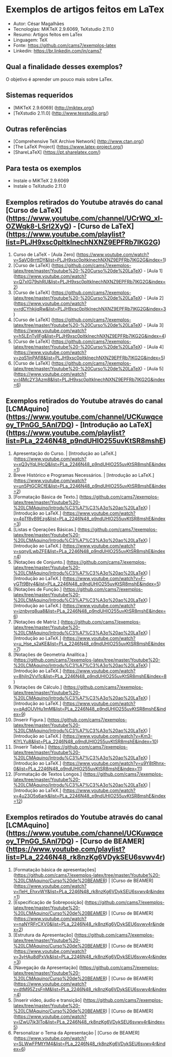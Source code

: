 Exemplos de artigos feitos em LaTex
========================
* Autor: César Magalhães
* Tecnologias: MiKTeX 2.9.6069, TeXstudio 2.11.0 
* Resumo: Artigos feitos em LaTex
* Linguagem: TeX
* Fonte: <https://github.com/cams7/exemplos-latex>
* Linkedin: <https://br.linkedin.com/in/cams7>

Qual a finalidade desses exemplos?
-------------------
O objetivo é aprender um pouco mais sobre LaTex.

Sistemas requeridos
-------------------
* [MiKTeX 2.9.6069] (http://miktex.org/)
* [TeXstudio 2.11.0] (http://www.texstudio.org/)

Outras referências
-------------------
* [Comprehensive TeX Archive Network] (http://www.ctan.org/)
* [The LaTeX Project] (https://www.latex-project.org/)
* [ShareLaTeX] (https://pt.sharelatex.com/)

Para testa os exemplos
-------------------
* Instale o MiKTeX 2.9.6069
* Instale o TeXstudio 2.11.0

Exemplos retirados do Youtube através do canal [Curso de LaTeX] (https://www.youtube.com/channel/UCrWQ_xl-OZWqk8-LSrl2XyQ) - [Curso de LaTeX] (https://www.youtube.com/playlist?list=PLJH9xsc0pltklnechNXNZ9EPFRb7IKG2G)
-------------------
01. Curso de LaTeX - [Aula Zero] (https://www.youtube.com/watch?v=SaVO8rrttDY&list=PLJH9xsc0pltklnechNXNZ9EPFRb7IKG2G&index=1)
02. [Curso de LaTeX] (https://github.com/cams7/exemplos-latex/tree/master/Youtube%20-%20Curso%20de%20LaTeX) - [Aula 1] (https://www.youtube.com/watch?v=Q7xIG79shRU&list=PLJH9xsc0pltklnechNXNZ9EPFRb7IKG2G&index=2)
03. [Curso de LaTeX] (https://github.com/cams7/exemplos-latex/tree/master/Youtube%20-%20Curso%20de%20LaTeX) - [Aula 2] (https://www.youtube.com/watch?v=rdCYhkjjqRw&list=PLJH9xsc0pltklnechNXNZ9EPFRb7IKG2G&index=3)
04. [Curso de LaTeX] (https://github.com/cams7/exemplos-latex/tree/master/Youtube%20-%20Curso%20de%20LaTeX) - [Aula 3] (https://www.youtube.com/watch?v=h5LEnTvllFg&list=PLJH9xsc0pltklnechNXNZ9EPFRb7IKG2G&index=4)
05. [Curso de LaTeX] (https://github.com/cams7/exemplos-latex/tree/master/Youtube%20-%20Curso%20de%20LaTeX) - [Aula 4] (https://www.youtube.com/watch?v=zqS1jnPAfl8&list=PLJH9xsc0pltklnechNXNZ9EPFRb7IKG2G&index=5)
06. [Curso de LaTeX] (https://github.com/cams7/exemplos-latex/tree/master/Youtube%20-%20Curso%20de%20LaTeX) - [Aula 5] (https://www.youtube.com/watch?v=I4Mc2Y3Azm8&list=PLJH9xsc0pltklnechNXNZ9EPFRb7IKG2G&index=6)

Exemplos retirados do Youtube através do canal [LCMAquino] (https://www.youtube.com/channel/UCKuwqceoy_TPnGG_5AnI7DQ) - [Introdução ao LaTeX] (https://www.youtube.com/playlist?list=PLa_2246N48_p9ndUHlO255uvKtSR8mshE)
-------------------
01. Apresentação do Curso. | [Introdução ao LaTeX.] (https://www.youtube.com/watch?v=xQ3yYqLlHcQ&list=PLa_2246N48_p9ndUHlO255uvKtSR8mshE&index=1)
02. Breve Histórico e Programas Necessários. | [Introdução ao LaTeX.] (https://www.youtube.com/watch?v=un5PtGCRCfE&list=PLa_2246N48_p9ndUHlO255uvKtSR8mshE&index=2)
03. [Formatação Básica de Texto.] (https://github.com/cams7/exemplos-latex/tree/master/Youtube%20-%20LCMAquino/Introdu%C3%A7%C3%A3o%20ao%20LaTeX) | [Introdução ao LaTeX.] (https://www.youtube.com/watch?v=4pTf8vB9Ezg&list=PLa_2246N48_p9ndUHlO255uvKtSR8mshE&index=3)
04. [Listas e Operações Básicas.] (https://github.com/cams7/exemplos-latex/tree/master/Youtube%20-%20LCMAquino/Introdu%C3%A7%C3%A3o%20ao%20LaTeX) | [Introdução ao LaTeX.] (https://www.youtube.com/watch?v=sqnylLwbZFE&list=PLa_2246N48_p9ndUHlO255uvKtSR8mshE&index=4)
05. [Notações de Conjunto.] (https://github.com/cams7/exemplos-latex/tree/master/Youtube%20-%20LCMAquino/Introdu%C3%A7%C3%A3o%20ao%20LaTeX) | [Introdução ao LaTeX.] (https://www.youtube.com/watch?v=F-yGTt9Bty4&list=PLa_2246N48_p9ndUHlO255uvKtSR8mshE&index=5)
06. [Notações de Função.] (https://github.com/cams7/exemplos-latex/tree/master/Youtube%20-%20LCMAquino/Introdu%C3%A7%C3%A3o%20ao%20LaTeX) | [Introdução ao LaTeX.] (https://www.youtube.com/watch?v=jznbyrq8ua8&list=PLa_2246N48_p9ndUHlO255uvKtSR8mshE&index=6)
07. [Notações de Matriz.] (https://github.com/cams7/exemplos-latex/tree/master/Youtube%20-%20LCMAquino/Introdu%C3%A7%C3%A3o%20ao%20LaTeX) | [Introdução ao LaTeX.] (https://www.youtube.com/watch?v=u_Hse_s2aKE&list=PLa_2246N48_p9ndUHlO255uvKtSR8mshE&index=7)
08. [Notações de Geometria Analítica.] (https://github.com/cams7/exemplos-latex/tree/master/Youtube%20-%20LCMAquino/Introdu%C3%A7%C3%A3o%20ao%20LaTeX) | [Introdução ao LaTeX.] (https://www.youtube.com/watch?v=8hjIn2VvI1c&list=PLa_2246N48_p9ndUHlO255uvKtSR8mshE&index=8)
09. [Notações de Cálculo.] (https://github.com/cams7/exemplos-latex/tree/master/Youtube%20-%20LCMAquino/Introdu%C3%A7%C3%A3o%20ao%20LaTeX) | [Introdução ao LaTeX.] (https://www.youtube.com/watch?v=qAdOUVHu1mM&list=PLa_2246N48_p9ndUHlO255uvKtSR8mshE&index=9)
10. [Inserir Figura.] (https://github.com/cams7/exemplos-latex/tree/master/Youtube%20-%20LCMAquino/Introdu%C3%A7%C3%A3o%20ao%20LaTeX) | [Introdução ao LaTeX.] (https://www.youtube.com/watch?v=Km3-KlYLYu8&list=PLa_2246N48_p9ndUHlO255uvKtSR8mshE&index=10)
11. [Inserir Tabela.] (https://github.com/cams7/exemplos-latex/tree/master/Youtube%20-%20LCMAquino/Introdu%C3%A7%C3%A3o%20ao%20LaTeX) | [Introdução ao LaTeX.] (https://www.youtube.com/watch?v=u9Y8tRhnx-0&list=PLa_2246N48_p9ndUHlO255uvKtSR8mshE&index=11)
12. [Formatação de Textos Longos.] (https://github.com/cams7/exemplos-latex/tree/master/Youtube%20-%20LCMAquino/Introdu%C3%A7%C3%A3o%20ao%20LaTeX) | [Introdução ao LaTeX.] (https://www.youtube.com/watch?v=4u23O5s6ark&list=PLa_2246N48_p9ndUHlO255uvKtSR8mshE&index=12)

Exemplos retirados do Youtube através do canal [LCMAquino] (https://www.youtube.com/channel/UCKuwqceoy_TPnGG_5AnI7DQ) - [Curso de BEAMER] (https://www.youtube.com/playlist?list=PLa_2246N48_rk8nzKg6VDykSEU6svwv4r)
-------------------
01. [Formatação básica de apresentações] (https://github.com/cams7/exemplos-latex/tree/master/Youtube%20-%20LCMAquino/Curso%20de%20BEAMER) | [Curso de BEAMER] (https://www.youtube.com/watch?v=l1eH_EhxvWY&list=PLa_2246N48_rk8nzKg6VDykSEU6svwv4r&index=1)
02. [Especificação de Sobreposição] (https://github.com/cams7/exemplos-latex/tree/master/Youtube%20-%20LCMAquino/Curso%20de%20BEAMER) | [Curso de BEAMER] (https://www.youtube.com/watch?v=naNYRFrCXV0&list=PLa_2246N48_rk8nzKg6VDykSEU6svwv4r&index=2)
03. [Estrutura da Apresentação] (https://github.com/cams7/exemplos-latex/tree/master/Youtube%20-%20LCMAquino/Curso%20de%20BEAMER) | [Curso de BEAMER] (https://www.youtube.com/watch?v=3yHAu8dPxVk&list=PLa_2246N48_rk8nzKg6VDykSEU6svwv4r&index=3)
04. [Navegação da Apresentação] (https://github.com/cams7/exemplos-latex/tree/master/Youtube%20-%20LCMAquino/Curso%20de%20BEAMER) | [Curso de BEAMER] (https://www.youtube.com/watch?v=dtM95ZzsFnM&list=PLa_2246N48_rk8nzKg6VDykSEU6svwv4r&index=4)
05. [Inserir vídeo, áudio e transição] (https://github.com/cams7/exemplos-latex/tree/master/Youtube%20-%20LCMAquino/Curso%20de%20BEAMER) | [Curso de BEAMER] (https://www.youtube.com/watch?v=IZwU7jk3ITo&list=PLa_2246N48_rk8nzKg6VDykSEU6svwv4r&index=5)
06. Personalizar o Tema da Apresentação | [Curso de BEAMER] (https://www.youtube.com/watch?v=SLWwFPMtYM4&list=PLa_2246N48_rk8nzKg6VDykSEU6svwv4r&index=6)